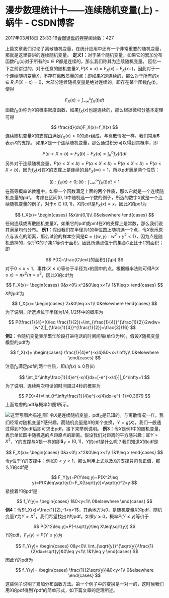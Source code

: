 
# 漫步数理统计十——连续随机变量(上) - 蜗牛 - CSDN博客


2017年03月18日 23:33:16[会敲键盘的猩猩](https://me.csdn.net/u010182633)阅读数：427


上篇文章我们讨论了离散随机变量，在统计应用中还有一个非常重要的随机变量，那就是这里要讲的连续随机变量。
$\textbf{定义1：}$对于某个随机变量，如果它的累加分布函数$F_X(x)$对于所有的$x\in R$都是连续的，那么我们称其为连续随机变量。
回忆一下之前讲过的，对于任意的随机变量$X,P(X=x)=F_X(x)-F_X(x-)$，因此对于一个连续随机变量$X$，不存在离散质量的点；即如果$X$是连续的，那么对于所有的$x\in R,P(X=x)=0$，大部分连续随机变量是绝对连续的，即存在某个函数$f_X(t)$，使得

$$
F_X(x)=\int_{-\infty}^xf_X(t)dt
$$
函数$f_X(t)$称为$X$的概率密度函数，如果$f_X(x)$也是连续的，那么根据微积分基本定理可得

$$
\frac{d}{dx}F_X(x)=f_X(x)
$$
连续随机变量$X$的支撑由满足$f_X(x)>0$的点$x$组成，与离散情况一样，我们常用$\textbf{S}$表示$X$的支撑。
如果$X$是一个连续随机变量，那么通过积分可以得到其概率，即

$$
P(a<X\leq b)=F_X(b)-F_X(a)=\int_a^b f_X(t)dt
$$
另外对于连续随机变量，$P(a<X\leq b)=P(a\leq X\leq b)=P(a\leq X<b)=P(a<X<b)$，因为$f_X(x)$在$X$的支撑上是连续的且$F_X(\infty)=1$，所以pdf满足两个性质：

$$
(i):f_X(x)\geq 0;(ii):\int_{-\infty}^{\infty}f_X(t)dt=1
$$
在高等概率论教程中，如果一个函数满足上面的两个性质，那么它就是一个连续随机变量的pdf。
考虑在区间$(0,1)$中随机选一个数的例子，所选的数字$X$就是一个连续随机变量的例子，对于$x\in(0,1)$，$X$的cdf是$F_X(x)=x$，因此$X$的pdf为

$$
f_X(x)=
\begin{cases}
1&x\in(0,1)\\
0&elsewhere
\end{cases}
$$
任何连续或离散随机变量$X$，如果它的pdf或pmf在$X$的支撑上是常数，那么我们说其满足均匀分布。
$\textbf{例1：}$假设我们在半径为1的单位圆上随机选一个点，令$X$表示原点与该点的距离，那么试验的样本空间是$\textbf{C}=\{(w,y):w^2+y^2<1\}$，因为点是随机选择的，似乎$\textbf{C}$的子集$C$等价于面积，因此所选点位于的集合$C$正比于$C$的面积；即

$$
P(C)=\frac{C\text{的面积}}{\pi}
$$
对于$0<x<1$，事件$\{X\leq x\}$等价于半径为$x$的圆中的点。根据概率法则可得$P(X\leq x)=\pi x^2/\pi=x^2$，因此$X$的cdf为

$$
F_X(x)=
\begin{cases}
0&x<0\\
x^2&0\leq x<1\\
1&1\leq x
\end{cases}
$$
$X$的pdf为

$$
f_X(x)=
\begin{cases}
2x&0\leq x<1\\
0&elsewhere
\end{cases}
$$
为了说明，所选点位于半径为$1/4,1/2$环中的概率为

$$
P(\frac{1}{4}<X\leq \frac{1}{2})=\int_{\frac{1}{4}}^{\frac{1}{2}}2wdw=[w^2]|_{\frac{1}{4}}^{\frac{1}{2}}=\frac{3}{16}
$$
$\textbf{例2：}$令随机变量表示繁忙阶段打进电话的时间间隔(单位为秒)，假设$X$随机变量模型的pdf为

$$
f_X(x)=
\begin{cases}
\frac{1}{4}e^{-x/4}&0<x<\infty\\
0&elsewhere
\end{cases}
$$
注意$f_X$满足pdf的两个性质，即$(i)f(x)\geq 0$且$(ii)$

$$
\int_0^\infty\frac{1}{4}e^{-x/4}dx=[-e^{-x/4}]|_0^\infty=1
$$
为了说明，连续两次电话的时间超过4秒的概率为

$$
P(X>4)=\int_0^\infty\frac{1}{4}e^{-x/4}dx=e^{-1}=0.3679
$$
上面考虑的pdf与概率如图1所示。

![这里写图片描述](https://img-blog.csdn.net/20170318233203197?watermark/2/text/aHR0cDovL2Jsb2cuY3Nkbi5uZXQvdTAxMDE4MjYzMw==/font/5a6L5L2T/fontsize/400/fill/I0JBQkFCMA==/dissolve/70/gravity/SouthEast)[ ](https://img-blog.csdn.net/20170318233203197?watermark/2/text/aHR0cDovL2Jsb2cuY3Nkbi5uZXQvdTAxMDE4MjYzMw==/font/5a6L5L2T/fontsize/400/fill/I0JBQkFCMA==/dissolve/70/gravity/SouthEast)
图1
令$X$是连续随机变量，pdf$_X$是已知的。与离散情况一样，我们经常对随机变量$Y$感兴趣，而随机变量是$X$的某个变换，$Y=g(X)$，我们一般通过得到$Y$的cdf后即可求出pdf，接下来举例说明。
$\textbf{例3：}$令$X$是例1中的随机变量，表示单位圆中随机选的点距原点的距离。假设我们对距离的平方感兴趣；即$Y=X^2$，$Y$的支撑与$X$是一样的即$\textbf{S}_Y=(0,1)$，$Y$的cdf是什么呢？我们知道$X$的cdf是

$$
F_X(x)=
\begin{cases}
0&x<0\\
x^2&0\leq x<1\\
1&1\leq x
\end{cases}
$$
令$y$位于$Y$的支撑中；例如$0<y<1$，那么利用上式以及$X$的支撑只包含正值，那么$Y$的cdf是

$$
F_Y(y)=P(Y\leq y)=P(X^2\leq y)=P(X\leq\sqrt{y})=F_X(\sqrt{y})=\sqrt{y}^2=y
$$
紧接着$Y$的pdf是

$$
f_Y(y)=
\begin{cases}
1&0<y<1\\
0&elsewhere
\end{cases}
$$
$\textbf{例4：}$令$f_X(x)=\frac{1}{2},-1<x<1$，其余地方为0，是随机变量$X$的pdf，随机变量$Y$为$Y=X^2$，我们希望找出$Y$的pdf。如果$y\geq 0$，概率$P(Y\leq y)$等价于

$$
P(X^2\leq y)=P(-\sqrt{y}\leq X\leq\sqrt{y})
$$
$Y$的cdf，$F_Y(y)=P(Y\leq y)$为

$$
F_Y(y)=
\begin{cases}
0&y<0\\
\int_{\sqrt{y}}^{\sqrt{y}}\frac{1}{2}dx=\sqrt{y}&0\leq y<1\\
1&1\leq y
\end{cases}
$$
因此$Y$的pdf为

$$
f_Y(y)=
\begin{cases}
\frac{1}{2\sqrt{y}}&0<y<1\\
0&elsewhere
\end{cases}
$$
这些例子说明了累加分布函数方法。第一个例子中的变换是一对一的，这时候我们用$X$的pdf得到$Y$pdf的简单形式，如下篇文章的定理所述。

